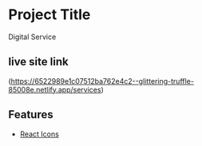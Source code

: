 
# Project Title

Digital Service 


## live site link
(https://6522989e1c07512ba762e4c2--glittering-truffle-85008e.netlify.app/services)



## Features

- [React Icons](https://react-icons.github.io/react-icons)

